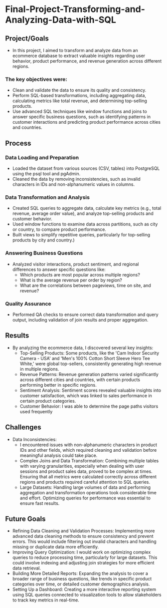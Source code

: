 # Final-Project-Transforming-and-Analyzing-Data-with-SQL

## Project/Goals
- In this project, I aimed to transform and analyze data from an ecommerce database to extract valuable insights regarding user behavior, product performance, and revenue generation across different regions.

### The key objectives were:
- Clean and validate the data to ensure its quality and consistency.
- Perform SQL-based transformations, including aggregating data, calculating metrics like total revenue,    and determining top-selling products.
- Use advanced SQL techniques like window functions and joins to answer specific business questions, such 
  as identifying patterns in customer interactions and predicting product performance across cities and 
  countries.

## Process
### Data Loading and Preparation
- Loaded the dataset from various sources (CSV, tables) into PostgreSQL using the psql tool and pgAdmin.
- Cleaned the data by removing inconsistencies, such as invalid characters in IDs and non-alphanumeric 
  values in columns.

### Data Transformation and Analysis
- Created SQL queries to aggregate data, calculate key metrics (e.g., total revenue, average order 
  value), and analyze top-selling products and customer behavior.
- Used window functions to examine data across partitions, such as city or country, to compare product 
  performance.
- Built views to simplify repetitive queries, particularly for top-selling products by city and country.)

### Answering Business Questions
- Analyzed visitor interactions, product sentiment, and regional differences to answer specific questions like:
  - Which products are most popular across multiple regions?
  - What is the average revenue per order by region?
  - What are the correlations between pageviews, time on site, and revenue?

### Quality Assurance
- Performed QA checks to ensure correct data transformation and query output, including validation of join results and proper aggregation.


## Results
- By analyzing the ecommerce data, I discovered several key insights:
  - Top-Selling Products: Some products, like the 'Cam Indoor Security Camera - USA' and 'Men's 100% Cotton Short Sleeve Hero Tee White,' were global top-sellers, consistently generating high revenue in multiple regions.
  - Revenue Patterns: Revenue generation patterns varied significantly across different cities and countries, with certain products performing better in specific regions.
  - Sentiment Analysis: Sentiment scores revealed valuable insights into customer satisfaction, which was linked to sales performance in certain product categories.
  - Customer Behavior: I was able to determine the page paths visitors used frequently

## Challenges 
- Data Inconsistencies:
  - I encountered issues with non-alphanumeric characters in product IDs and other fields, which required cleaning and validation before meaningful analysis could take place.
  - Complex Joins and Data Transformation: Combining multiple tables with varying granularities, especially when dealing with user sessions and product sales data, proved to be complex at times. Ensuring that all metrics were calculated correctly across different regions and products required careful attention to SQL queries.
  - Large Datasets: Handling large volumes of data and performing aggregation and transformation operations took considerable time and effort. Optimizing queries for performance was essential to ensure fast results.

## Future Goals
- Refining Data Cleaning and Validation Processes: Implementing more advanced data cleaning methods to ensure consistency and prevent errors. This would include filtering out invalid characters and handling missing or duplicate data more efficiently.
- Improving Query Optimization: I would work on optimizing complex queries to reduce processing time, particularly for large datasets. This could involve indexing and adjusting join strategies for more efficient data retrieval.
- Building More Detailed Reports: Expanding the analysis to cover a broader range of business questions, like trends in specific product categories over time, or detailed customer demographics analysis.
- Setting Up a Dashboard: Creating a more interactive reporting system using SQL queries connected to visualization tools to allow stakeholders to track key metrics in real-time.
